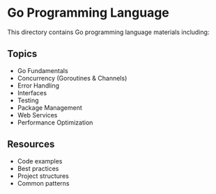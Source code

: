 # Go Programming Language

This directory contains Go programming language materials including:

## Topics
- Go Fundamentals
- Concurrency (Goroutines & Channels)
- Error Handling
- Interfaces
- Testing
- Package Management
- Web Services
- Performance Optimization

## Resources
- Code examples
- Best practices
- Project structures
- Common patterns
